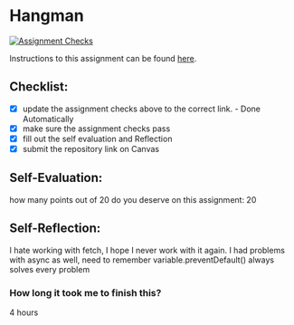 Hangman
=====================
[![Assignment Checks](https://github.com/it3049c-fall22-henderson/hangman-RachelLindquist/actions/workflows/classroom.yml/badge.svg)](https://github.com/it3049c-fall22-henderson/hangman-RachelLindquist/actions/workflows/classroom.yml)

Instructions to this assignment can be found [here](#).

## Checklist:
- [x] update the assignment checks above to the correct link. - Done Automatically
- [x] make sure the assignment checks pass
- [x] fill out the self evaluation and Reflection
- [x] submit the repository link on Canvas

## Self-Evaluation:

how many points out of 20 do you deserve on this assignment:
20

## Self-Reflection:
I hate working with fetch, I hope I never work with it again.
I had problems with async as well, need to remember variable.preventDefault() always
solves every problem

### How long it took me to finish this?
4 hours
